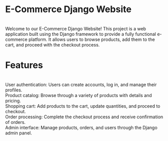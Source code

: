 <h1><b>E-Commerce Django Website</b></h1> <br>
Welcome to our E-Commerce Django Website! This project is a web application built using the Django framework to provide a fully functional e-commerce platform. 
It allows users to browse products, add them to the cart, and proceed with the checkout process.

<h1><b>Features</b></h1> <br>
User authentication: Users can create accounts, log in, and manage their profiles. <br>
Product catalog: Browse through a variety of products with details and pricing.<br>
Shopping cart: Add products to the cart, update quantities, and proceed to checkout.<br>
Order processing: Complete the checkout process and receive confirmation of orders.<br>
Admin interface: Manage products, orders, and users through the Django admin panel.<br>
